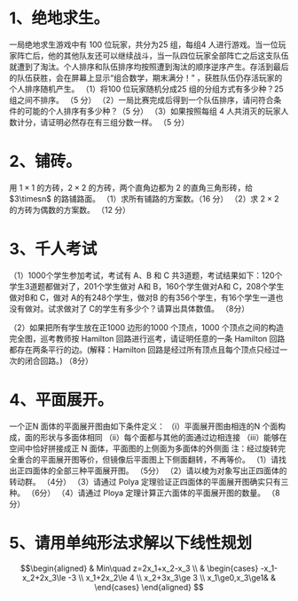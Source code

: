 
# 1、绝地求生。
一局绝地求生游戏中有 100 位玩家，共分为25 组，每组4 人进行游戏。当一位玩家阵亡后，他的其他队友还可以继续战斗，当一队四位玩家全部阵亡之后这支队伍就遭到了淘汰。个人排序和队伍排序均按照遭到淘汰的顺序逆序产生。存活到最后的队伍获胜，会在屏幕上显示“组合数学，期末满分！” ，获胜队伍仍存活玩家的个人排序随机产生。
（1）将100 位玩家随机分成25 组的分组方式有多少种？25 组之间不排序。 （5 分）
（2）一局比赛完成后得到一个队伍排序，请问符合条件的可能的个人排序有多少种？（5 分）
（3）如果按照每组 4 人共消灭的玩家人数计分，请证明必然存在有三组分数一样。 （5 分）

# 2、铺砖。
用 $1\times1$ 的方砖，$2\times2$ 的方砖，两个直角边都为 2 的直角三角形砖，给 $3\timesn$ 的路铺路面。
（1）求所有铺路的方案数。（16 分）
（2）求 $2\times2$ 的方砖为偶数的方案数。 （12 分）

# 3、千人考试
（1）1000个学生参加考试，考试有 A、B 和 C 共3道题，考试结果如下：120个学生3道题都做对了，201个学生做对 A和 B，160个学生做对A和 C，208个学生做对B和 C，做对 A的有248个学生，做对B 的有356个学生，有16个学生一道也没有做对。试求做对了 C的学生有多少个？请算出具体数值。 （8分）

（2）如果把所有学生放在正1000 边形的1000 个顶点，1000 个顶点之间的构造完全图，巡考教师按 Hamilton 回路进行巡考，请证明任意的一条 Hamilton 回路都存在两条平行的边。(解释：Hamilton 回路是经过所有顶点且每个顶点只经过一次的闭合回路。) （8分）

# 4、平面展开。
一个正N 面体的平面展开图由如下条件定义：
（i）平面展开图由相连的N 个面构成，面的形状与多面体相同
（ii）每个面都与其他的面通过边相连接
（iii）能够在空间中恰好拼接成正 N 面体，平面图的上侧面为多面体的外侧面
注：经过旋转完全重合的平面展开图等价，但镜像后平面图上下侧面翻转，不再等价。
（1）请找出正四面体的全部三种平面展开图。 （5分）
（2）请以棱为对象写出正四面体的转动群。 （4分）
（3）请通过 Polya 定理验证正四面体的平面展开图确实只有三种。 （6分）
（4）请通过 Ploya 定理计算正六面体的平面展开图的数量。 （8 分）


# 5、请用单纯形法求解以下线性规划

$$\begin{aligned}
 & Min\quad z=2x_1+x_2-x_3 \\
 & 
\begin{cases}
-x_1-x_2+2x_3\le -3 \\
x_1+2x_2\le 4 \\
x_2+3x_3\ge 3 \\
x_1\ge0,x_3\ge1& & 
\end{cases}
\end{aligned}
$$
